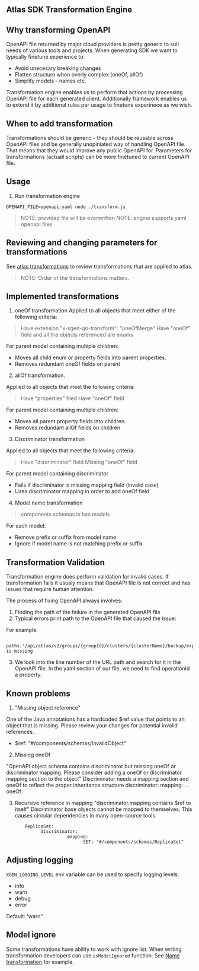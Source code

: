 ## Atlas SDK Transformation Engine

## Why transforming OpenAPI

OpenAPI file returned by major cloud providers is pretty generic to suit needs of various tools and projects.
When generating SDK we want to typically finetune experience to:

- Avoid unecesary breaking changes
- Flatten structure when overly complex (oneOf, allOf)
- Simplify models - names etc.

Transformation engine enables us to perform that actions by processing OpenAPI file for each generated client.
Additionally framework enables us to extend it by additional rules per usage to finetune experinece as we wish.

## When to add transformation

Transformations should be generic - they should be reusable across OpenAPI files and be generally unopiniated way of 
handling OpenAPI file. That means that they would improve any public OpenAPI for.
Parameters for transformations (actuall scripts) can be more finetuned to current OpenAPI file. 

## Usage
 
1. Run transformation engine

```
OPENAPI_FILE=openapi.yaml node ./transform.js
```

> NOTE: provided file will be overwritten
> NOTE: engine supports yaml openapi files

## Reviewing and changing parameters for transformations

See [atlas transformations](./src/atlasTransformations.js) to review transformations 
that are applied to atlas. 

> NOTE: Order of the transformations matters.

## Implemented transformations

1. oneOf transformation
   Applied to all objects that meet either of the following criteria:

> Have extension "x-xgen-go-transform": "oneOfMerge"
> Have "oneOf" field and all the objects referenced are enums

For parent model containing multiple children:

- Moves all child enum or property fields into parent properties.
- Removes redundant oneOf fields on parent

2. allOf transformation.

Applied to all objects that meet the following criteria:

> Have "properties" filed
> Have "oneOf" field

For parent model containing multiple children:

- Moves all parent property fields into children.
- Removes redundant allOf fields on children

3. Discriminator transformation

Applied to all objects that meet the following criteria:

> Have "discriminator" field
> Missing "oneOf" field

For parent model containing discriminator

- Fails if discriminator is missing mapping field (invalid case)
- Uses discriminator mapping in order to add oneOf field

4. Model name transformation

> components.schemas is has models

For each model:

- Remove prefix or suffix from model name
- Ignore if model name is not matching prefix or suffix


## Transformation Validation

Transformation engine does perform validation for invalid cases. 
If transformation fails it usualy means that OpenAPI file is not correct and has issues that require human attention.

The process of fixing OpenAPI always involves:

1. Finding the path of the failure in the generated OpenAPI file
2. Typical errors print path to the OpenAPI file that caused the issue:

For example:
```
   paths.'/api/atlas/v2/groups/{groupId}/clusters/{clusterName}/backup/exports'(post).requestBody.content is missing
```  
3. We look into the line number of the URL path and search for it in the OpenAPI file. In the yaml section of our file, we need to find operationId  a property.

## Known problems

1. "Missing object reference"

One of the Java annotations has a hardcoded $ref  value that points to an object that is missing. Please review your changes for potential invalid references.

- $ref: "#/components/schemas/InvalidObject"

2. Missing oneOf

"OpenAPI object schema contains discriminator but missing oneOf or discriminator mapping. Please consider adding a oneOf or discriminator mapping section to the object"
Discriminator needs a mapping section and oneOf to reflect the proper inheritance structure
  discriminator:
      mapping:
          ...
   oneOf:

3. Recursive reference in mapping
"discriminator.mapping contains $ref to itself"
Discriminator base objects cannot be mapped to themselves. This causes circular dependencies in many open-source tools 
```
       ReplicaSet:
             discriminator:
                       mapping:
                             SET: "#/components/schemas/ReplicaSet"
```

## Adjusting logging

`XGEN_LOGGING_LEVEL` env variable can be used to specify logging levels:

- info
- warn
- debug
- error

Default: 'warn"

## Model ignore

Some transformations have ability to work with ignore list.
When writing transformation developers can use `isModelIgnored` function.
See [Name transformation](./src/transformations/name.js) for example.
